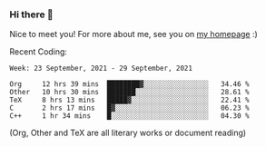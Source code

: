### Hi there 👋

Nice to meet you! For more about me, see you on [my homepage](https://jiayipan.me) :)


Recent Coding:
<!--START_SECTION:waka-->
```text
Week: 23 September, 2021 - 29 September, 2021

Org     12 hrs 39 mins  ████████▓░░░░░░░░░░░░░░░░   34.46 % 
Other   10 hrs 30 mins  ███████░░░░░░░░░░░░░░░░░░   28.61 % 
TeX     8 hrs 13 mins   █████▓░░░░░░░░░░░░░░░░░░░   22.41 % 
C       2 hrs 17 mins   █▓░░░░░░░░░░░░░░░░░░░░░░░   06.23 % 
C++     1 hr 34 mins    █░░░░░░░░░░░░░░░░░░░░░░░░   04.30 % 
```
<!--END_SECTION:waka-->
(Org, Other and TeX are all literary works or document reading)
